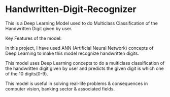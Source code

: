 # Handwritten-Digit-Recognizer
This is a Deep Learning Model used to do Multiclass Classification of the Handwritten Digit given by user.

Key Features of the model:

In this project, I have used ANN (Artificial Neural Network) concepts of Deep Learning to make this model recognize handwritten digits.

This model uses Deep Learning concepts to do a multiclass classification of the handwritten digit given by user and predicts the given digit is which one of the 10 digits(0-9).

This model is useful in solving real-life problems & consequences in computer vision, banking sector & associated fields.
